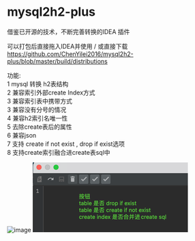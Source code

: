 # mysql2h2-plus
借鉴已开源的技术，不断完善转换的IDEA 插件

可以打包后直接拖入IDEA并使用 / 或直接下载 https://github.com/ChenYilei2016/mysql2h2-plus/blob/master/build/distributions

功能:  
1 mysql 转换 h2表结构  
2 兼容索引外部create Index方式  
3 兼容索引表中携带方式  
3 兼容没有分号的情况  
4 兼容h2索引名唯一性  
5 去除create表后的属性  
6 兼容json  
7 支持 create if not exist , drop if exist选项  
8 支持create索引融合进create表sql中

![image](https://user-images.githubusercontent.com/31011150/190112719-871a14fc-82fc-45fe-a21d-5a4e6a1f0365.png)
![img.png](img.png)